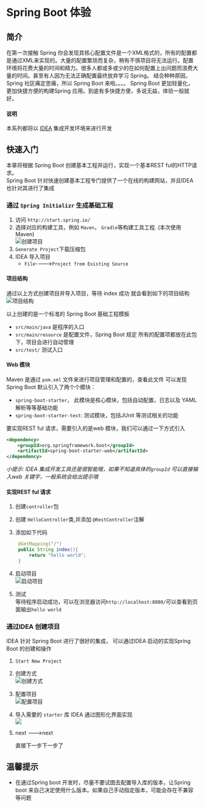 # Spring Boot 体验  

## 简介  
在第一次接触 Spring 你会发现其核心配置文件是一个XML格式的，所有的配置都是通过XML来实现的。大量的配置繁琐而复杂，稍有不慎项目将无法运行。配置环境将花费大量的时间和精力。很多人都或多或少的在如何配置上出问题而浪费大量的时间。甚至有人因为无法正确配置最终放弃学习 Spring。 结合种种原因，Spring 社区痛定思痛，所以 Spring  Boot 来啦。。。。 Spring  Boot 更加轻量化， 更加快捷方便的构建Spring 应用。到底有多快捷方便，多说无益，体验一般就好。 


#### 说明  
本系列都将以 [IDEA](https://www.jetbrains.com/idea/) 集成开发环境来进行开发   

## 快速入门  
本章将根据 Spring  Boot 创建基本工程并运行，实现一个基本REST ful的HTTP请求。  
Spring  Boot 针对快速创建基本工程专门提供了一个在线的构建网站，并且IDEA 也针对其进行了集成  

### 通过 `Spring Initializr` 生成基础工程  
1. 访问 `http://start.spring.io/`  
2. 选择对应的构建工具，例如 `Maven`， `Gradle`等构建工具工程. (本次使用Maven)  
	![创建项目](http://omy43wh36.bkt.clouddn.com/spring-bootSnip20171115_8.png)  
3. `Generate Project`下载压缩包   
4. IDEA 导入项目
	* `File`---->`Project from Existing Source`   

#### 项目结构  
通过以上方式创建项目并导入项目，等待 index 成功 就会看到如下的项目结构  
	![项目结构](http://omy43wh36.bkt.clouddn.com/spring-bootSnip20171115_12.png)  

以上创建的是一个标准的 Spring Boot 基础工程模板  
	
* `src/main/java` 是程序的入口  
* `src/main/resource` 是配置文件，Spring Boot 规定 所有的配置项都放在此包下，项目会进行自动管理
* `src/test/` 测试入口


#### Web 模块 
Maven 是通过 `pom.xml` 文件来进行项目管理和配置的，查看此文件 可以发现 Spring Boot 默认引入了两个个模块：

*  `spring-boot-starter`， 此模块是核心模块，包括自动配置，日志以及 YAML 解析等等基础功能  
* `spring-boot-starter-test`: 测试模块，包括JUnit 等测试相关的功能


要实现REST ful 请求，需要引入的是web 模块，我们可以通过一下方式引入   

```xml
<dependency>
	<groupId>org.springframework.boot</groupId>
	<artifactId>spring-boot-starter-web</artifactId>
</dependency>
```

_小提示: IDEA 集成开发工具还是很智能哦，如果不知道具体的`groupId` 可以直接输入web 关键字，一般系统会给出提示哦_

#### 实现REST ful  请求  
1. 创建`controller`包  
2. 创建 `HelloController`类,并添加 `@RestController`注解
3. 添加如下代码

   ```Java
	@GetMapping("/")
    public String index(){
        return "hello world";
    }
   ```

4. 启动项目   
	![启动项目](http://omy43wh36.bkt.clouddn.com/spring-bootSnip20171115_14.png)

5. 测试  
	等待程序启动成功，可以在浏览器访问`http://localhost:8080/`可以查看到页面输出`hello world`  
	


### 通过IDEA 创建项目    
IDEA 针对 Spring Boot 进行了很好的集成， 可以通过IDEA 启动的实现Spring Boot 的创建和操作  

1. `Start New Project`  
2. 创建方式  
	![创建方式](http://omy43wh36.bkt.clouddn.com/spring-bootSnip20171115_9.png)

3. 配置项目  
	![配置项目](http://omy43wh36.bkt.clouddn.com/spring-bootSnip20171115_10.png)

4. 导入需要的 `starter` 库
	IDEA 通过图形化界面实现  
	![](http://omy43wh36.bkt.clouddn.com/spring-bootSnip20171115_11.png)

5. next --->next   

	直接下一步下一步了  
	



## 温馨提示

* 在通过Spring boot 开发时，尽量不要试图去配置导入库的版本，让Spring boot 来自己决定使用什么版本。如果自己手动指定版本，可能会存在不兼容等问题  



